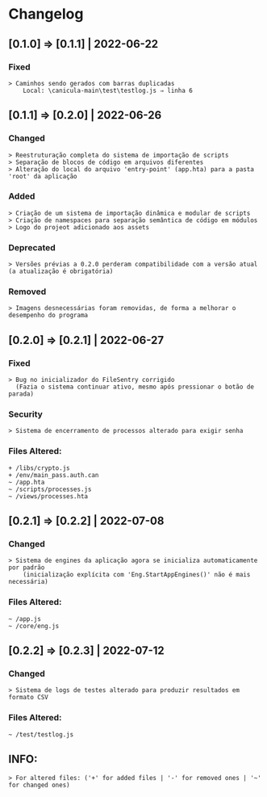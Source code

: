 # Changelog

## [0.1.0] ⇒ [0.1.1] | 2022-06-22
### Fixed
    > Caminhos sendo gerados com barras duplicadas
        Local: \canicula-main\test\testlog.js ⇒ linha 6


## [0.1.1] ⇒ [0.2.0] | 2022-06-26
### Changed
    > Reestruturação completa do sistema de importação de scripts
    > Separação de blocos de código em arquivos diferentes
    > Alteração do local do arquivo 'entry-point' (app.hta) para a pasta 'root' da aplicação 
### Added 
    > Criação de um sistema de importação dinâmica e modular de scripts
    > Criação de namespaces para separação semântica de código em módulos
    > Logo do projeot adicionado aos assets
### Deprecated
    > Versões prévias a 0.2.0 perderam compatibilidade com a versão atual (a atualização é obrigatória)
### Removed
    > Imagens desnecessárias foram removidas, de forma a melhorar o desempenho do programa


## [0.2.0] ⇒ [0.2.1] | 2022-06-27
### Fixed
    > Bug no inicializador do FileSentry corrigido
      (Fazia o sistema continuar ativo, mesmo após pressionar o botão de parada)
### Security
    > Sistema de encerramento de processos alterado para exigir senha
### Files Altered:
    + /libs/crypto.js
    + /env/main_pass.auth.can
    ~ /app.hta
    ~ /scripts/processes.js
    ~ /views/processes.hta


## [0.2.1] ⇒ [0.2.2] | 2022-07-08
### Changed
    > Sistema de engines da aplicação agora se inicializa automaticamente por padrão 
        (inicialização explícita com 'Eng.StartAppEngines()' não é mais necessária)
### Files Altered:
    ~ /app.js
    ~ /core/eng.js


## [0.2.2] ⇒ [0.2.3] | 2022-07-12
### Changed
    > Sistema de logs de testes alterado para produzir resultados em formato CSV
### Files Altered:
    ~ /test/testlog.js



    
## INFO:
    > For altered files: ('+' for added files | '-' for removed ones | '~' for changed ones)
